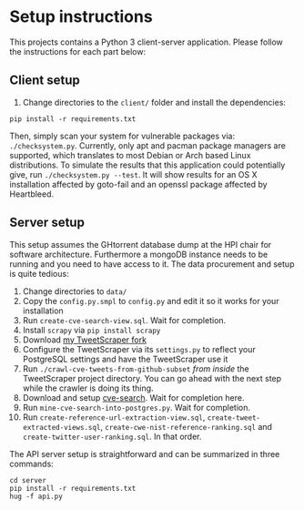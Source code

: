 # Setup instructions
This projects contains a Python 3 client-server application. Please follow the instructions for each part below:

## Client setup
1. Change directories to the `client/` folder and install the dependencies:
```
pip install -r requirements.txt
```

Then, simply scan your system for vulnerable packages via: `./checksystem.py`. Currently, only apt and pacman
package managers are supported, which translates to most Debian or Arch based Linux distributions.
To simulate the results that this application could potentially give, run `./checksystem.py --test`.
It will show results for an OS X installation affected by goto-fail and an openssl package affected by Heartbleed.

## Server setup
This setup assumes the GHtorrent database dump at the HPI chair for software architecture.
Furthermore a mongoDB instance needs to be running and you need to have access to it.
The data procurement and setup is quite tedious:

1. Change directories to `data/`
2. Copy the `config.py.smpl` to `config.py` and edit it so it works for your installation
3. Run `create-cve-search-view.sql`.  Wait for completion.
4. Install `scrapy` via `pip install scrapy`
5. Download [my TweetScraper fork](https://github.com/flxw/TweetScraper)
6. Configure the TweetScraper via its `settings.py` to reflect your PostgreSQL settings and have the TweetScraper use it
7. Run `./crawl-cve-tweets-from-github-subset` *from inside* the TweetScraper project directory. You can go ahead with the next step while the crawler is doing its thing.
8. Download and setup [cve-search](https://github.com/cve-search/cve-search). Wait for completion here.
9. Run `mine-cve-search-into-postgres.py`. Wait for completion.
11. Run `create-reference-url-extraction-view.sql`, `create-tweet-extracted-views.sql`, `create-cwe-nist-reference-ranking.sql` and `create-twitter-user-ranking.sql`. In that order.

The API server setup is straightforward and can be summarized in three commands:
```
cd server
pip install -r requirements.txt
hug -f api.py
```
